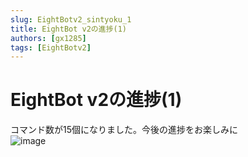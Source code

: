 ```yaml
---
slug: EightBotv2_sintyoku_1
title: EightBot v2の進捗(1)
authors: [gx1285]
tags: [EightBotv2]
---
```


# EightBot v2の進捗(1)
コマンド数が15個になりました。今後の進捗をお楽しみに<br/>
![image](https://user-images.githubusercontent.com/78240988/199490515-72a37978-5eb4-4d59-97cf-50c365fb867d.png)
